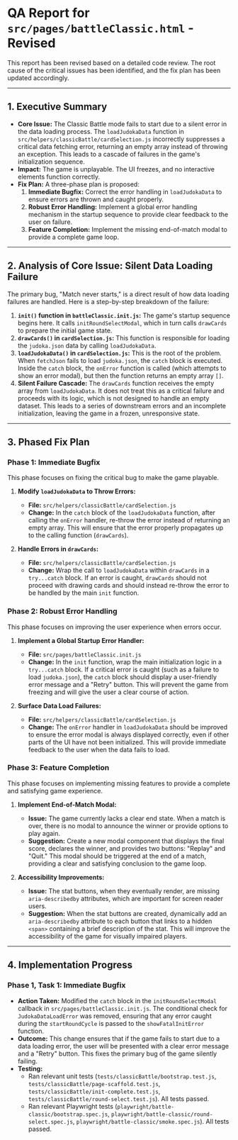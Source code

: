 # QA Report for `src/pages/battleClassic.html` - Revised

This report has been revised based on a detailed code review. The root cause of the critical issues has been identified, and the fix plan has been updated accordingly.

---

## 1. Executive Summary

- **Core Issue:** The Classic Battle mode fails to start due to a silent error in the data loading process. The `loadJudokaData` function in `src/helpers/classicBattle/cardSelection.js` incorrectly suppresses a critical data fetching error, returning an empty array instead of throwing an exception. This leads to a cascade of failures in the game's initialization sequence.
- **Impact:** The game is unplayable. The UI freezes, and no interactive elements function correctly.
- **Fix Plan:** A three-phase plan is proposed:
    1. **Immediate Bugfix:** Correct the error handling in `loadJudokaData` to ensure errors are thrown and caught properly.
    2. **Robust Error Handling:** Implement a global error handling mechanism in the startup sequence to provide clear feedback to the user on failure.
    3. **Feature Completion:** Implement the missing end-of-match modal to provide a complete game loop.

---

## 2. Analysis of Core Issue: Silent Data Loading Failure

The primary bug, "Match never starts," is a direct result of how data loading failures are handled. Here is a step-by-step breakdown of the failure:

1. **`init()` function in `battleClassic.init.js`:** The game's startup sequence begins here. It calls `initRoundSelectModal`, which in turn calls `drawCards` to prepare the initial game state.
2. **`drawCards()` in `cardSelection.js`:** This function is responsible for loading the `judoka.json` data by calling `loadJudokaData`.
3. **`loadJudokaData()` in `cardSelection.js`:** This is the root of the problem. When `fetchJson` fails to load `judoka.json`, the `catch` block is executed. Inside the `catch` block, the `onError` function is called (which attempts to show an error modal), but then the function returns an empty array `[]`.
4. **Silent Failure Cascade:** The `drawCards` function receives the empty array from `loadJudokaData`. It does not treat this as a critical failure and proceeds with its logic, which is not designed to handle an empty dataset. This leads to a series of downstream errors and an incomplete initialization, leaving the game in a frozen, unresponsive state.

---

## 3. Phased Fix Plan

### Phase 1: Immediate Bugfix

This phase focuses on fixing the critical bug to make the game playable.

1. **Modify `loadJudokaData` to Throw Errors:**
    - **File:** `src/helpers/classicBattle/cardSelection.js`
    - **Change:** In the `catch` block of the `loadJudokaData` function, after calling the `onError` handler, re-throw the error instead of returning an empty array. This will ensure that the error properly propagates up to the calling function (`drawCards`).

2. **Handle Errors in `drawCards`:**
    - **File:** `src/helpers/classicBattle/cardSelection.js`
    - **Change:** Wrap the call to `loadJudokaData` within `drawCards` in a `try...catch` block. If an error is caught, `drawCards` should not proceed with drawing cards and should instead re-throw the error to be handled by the main `init` function.

### Phase 2: Robust Error Handling

This phase focuses on improving the user experience when errors occur.

1. **Implement a Global Startup Error Handler:**
    - **File:** `src/pages/battleClassic.init.js`
    - **Change:** In the `init` function, wrap the main initialization logic in a `try...catch` block. If a critical error is caught (such as a failure to load `judoka.json`), the `catch` block should display a user-friendly error message and a "Retry" button. This will prevent the game from freezing and will give the user a clear course of action.

2. **Surface Data Load Failures:**
    - **File:** `src/helpers/classicBattle/cardSelection.js`
    - **Change:** The `onError` handler in `loadJudokaData` should be improved to ensure the error modal is always displayed correctly, even if other parts of the UI have not been initialized. This will provide immediate feedback to the user when the data fails to load.

### Phase 3: Feature Completion

This phase focuses on implementing missing features to provide a complete and satisfying game experience.

1. **Implement End-of-Match Modal:**
    - **Issue:** The game currently lacks a clear end state. When a match is over, there is no modal to announce the winner or provide options to play again.
    - **Suggestion:** Create a new modal component that displays the final score, declares the winner, and provides two buttons: "Replay" and "Quit." This modal should be triggered at the end of a match, providing a clear and satisfying conclusion to the game loop.

2. **Accessibility Improvements:**
    - **Issue:** The stat buttons, when they eventually render, are missing `aria-describedby` attributes, which are important for screen reader users.
    - **Suggestion:** When the stat buttons are created, dynamically add an `aria-describedby` attribute to each button that links to a hidden `<span>` containing a brief description of the stat. This will improve the accessibility of the game for visually impaired players.

---

## 4. Implementation Progress

### Phase 1, Task 1: Immediate Bugfix

- **Action Taken:** Modified the `catch` block in the `initRoundSelectModal` callback in `src/pages/battleClassic.init.js`. The conditional check for `JudokaDataLoadError` was removed, ensuring that any error caught during the `startRoundCycle` is passed to the `showFatalInitError` function.
- **Outcome:** This change ensures that if the game fails to start due to a data loading error, the user will be presented with a clear error message and a "Retry" button. This fixes the primary bug of the game silently failing.
- **Testing:**
  - Ran relevant unit tests (`tests/classicBattle/bootstrap.test.js`, `tests/classicBattle/page-scaffold.test.js`, `tests/classicBattle/init-complete.test.js`, `tests/classicBattle/round-select.test.js`). All tests passed.
  - Ran relevant Playwright tests (`playwright/battle-classic/bootstrap.spec.js`, `playwright/battle-classic/round-select.spec.js`, `playwright/battle-classic/smoke.spec.js`). All tests passed.
